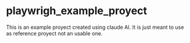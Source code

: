 # playwrigh_example_proyect
This is an example proyect created using claude AI. It is just meant to use as reference proyect not an usable one.
